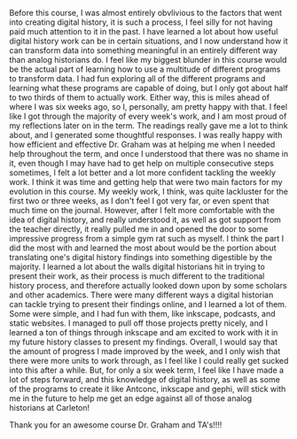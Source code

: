   Before this course, I was almost entirely obvlivious to the factors that went into creating digital history, it is such a process, I feel silly for not having paid much attention to it in the past. I have learned a lot about how useful digital history work can be in certain situations, and I now understand how it can transform data into something meaningful in an entirely different way than analog historians do. I feel like my biggest blunder in this course would be the actual part of learning how to use a multitude of different programs to transform data. I had fun exploring all of the different programs and learning what these programs are capable of doing, but I only got about half to two thirds of them to actually work. Either way, this is miles ahead of where I was six weeks ago, so I, personally, am pretty happy with that. I feel like I got through the majority of every week's work, and I am most proud of my reflections later on in the term. The readings really gave me a lot to think about, and I generated some thoughtful responses. I was really happy with how efficient and effective Dr. Graham was at helping me when I needed help throughout the term, and once I understood that there was no shame in it, even though I may have had to get help on multiple consecutive steps sometimes, I felt a lot better and a lot more confident tackling the weekly work. I think it was time and getting help that were two main factors for my evolution in this course. My weekly work, I think, was quite lackluster for the first two or three weeks, as I don't feel I got very far, or even spent that much time on the journal. However, after I felt more comfortable with the idea of digital history, and really understood it, as well as got support from the teacher directly, it really pulled me in and opened the door to some impressive progress from a simple gym rat such as myself. I think the part I did the most with and learned the most about would be the portion about translating one's digital history findings into something digestible by the majority. I learned a lot about the walls digital historians hit in trying to present their work, as their process is much different to the traditional history process, and therefore actually looked down upon by some scholars and other academics. There were many different ways a digital historian can tackle trying to present their findings online, and I learned a lot of them. Some were simple, and I had fun with them, like inkscape, podcasts, and static websites. I managed to pull off those projects pretty nicely, and I learned a ton of things through inkscape and am excited to work with it in my future history classes to present my findings. Overall, I would say that the amount of progress I made improved by the week, and I only wish that there were more units to work through, as I feel like I could really get sucked into this after a while. But, for only a six week term, I feel like I have made a lot of steps forward, and this knowledge of digital history, as well as some of the programs to create it like Antconc, inkscape and gephi, will stick with me in the future to help me get an edge against all of those analog historians at Carleton!

Thank you for an awesome course Dr. Graham and TA's!!!!
